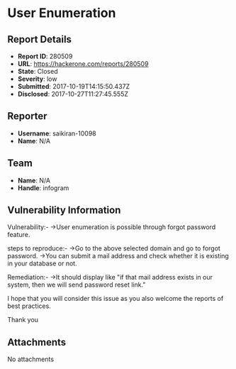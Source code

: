 # User Enumeration

## Report Details
- **Report ID**: 280509
- **URL**: https://hackerone.com/reports/280509
- **State**: Closed
- **Severity**: low
- **Submitted**: 2017-10-19T14:15:50.437Z
- **Disclosed**: 2017-10-27T11:27:45.555Z

## Reporter
- **Username**: saikiran-10098
- **Name**: N/A

## Team
- **Name**: N/A
- **Handle**: infogram

## Vulnerability Information
Vulnerability:-
->User enumeration is possible through forgot password feature.

steps to reproduce:-
->Go to the above selected domain and go to forgot password.
->You can submit a mail address and check whether it is existing in your database or not.

Remediation:-
->It should display like "if that mail address exists in our system, then we will send password reset link."

I hope that you will consider this issue as you also welcome the reports of best practices.

Thank you


## Attachments
No attachments
